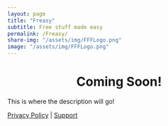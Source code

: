 ```yaml
---
layout: page
title: "Freasy"
subtitle: Free stuff made easy
permalink: /Freasy/
share-img: "/assets/img/FFFLogo.png"
image: "/assets/img/FFFLogo.png"
---
```


<div align="center">
    <h1>Coming Soon!</h1>

</div>

This is where the description will go!


[Privacy Policy](/Freasy/privacy/) | [Support](/Freasy/support)
